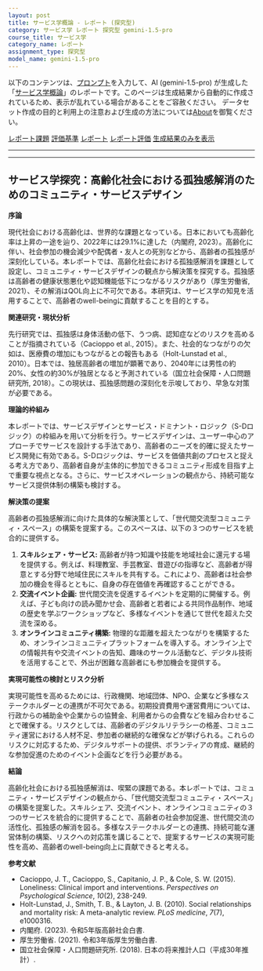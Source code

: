 ```yaml
---
layout: post
title: サービス学概論 - レポート (探究型)
category: サービス学 レポート 探究型 gemini-1.5-pro
course_title: サービス学
category_name: レポート
assignment_type: 探究型
model_name: gemini-1.5-pro
---
```


以下のコンテンツは、[プロンプト](http://127.0.0.1:8000/generated/サービス学/gemini-1.5-pro/prompt_レポート-探究型.md)を入力して、AI (gemini-1.5-pro) が生成した「[サービス学概論](/contents/サービス学/)」のレポートです。このページは生成結果から自動的に作成されているため、表示が乱れている場合があることをご容赦ください。
データセット作成の目的と利用上の注意および生成の方法については[About](/About)を御覧ください。

[レポート課題](../レポート課題-探究型)
[評価基準](../評価基準-探究型)
[レポート](../レポート-探究型)
[レポート評価](../レポート評価-探究型)
[生成結果のみを表示](http://127.0.0.1:8000/generated/サービス学/gemini-1.5-pro/レポート-探究型.md)
  

***
***
  
## サービス学探究：高齢化社会における孤独感解消のためのコミュニティ・サービスデザイン

**序論**

現代社会における高齢化は、世界的な課題となっている。日本においても高齢化率は上昇の一途を辿り、2022年には29.1%に達した（内閣府, 2023）。高齢化に伴い、社会参加の機会減少や配偶者・友人との死別などから、高齢者の孤独感が深刻化している。本レポートでは、高齢化社会における孤独感解消を課題として設定し、コミュニティ・サービスデザインの観点から解決策を探究する。孤独感は高齢者の健康状態悪化や認知機能低下につながるリスクがあり（厚生労働省, 2021）、その解消はQOL向上に不可欠である。本研究は、サービス学の知見を活用することで、高齢者のwell-beingに貢献することを目的とする。

**関連研究・現状分析**

先行研究では、孤独感は身体活動の低下、うつ病、認知症などのリスクを高めることが指摘されている（Cacioppo et al., 2015）。また、社会的なつながりの欠如は、医療費の増加にもつながるとの報告もある（Holt-Lunstad et al., 2010）。日本では、独居高齢者の増加が顕著であり、2040年には男性の約20%、女性の約30%が独居となると予測されている（国立社会保障・人口問題研究所, 2018）。この現状は、孤独感問題の深刻化を示唆しており、早急な対策が必要である。

**理論的枠組み**

本レポートでは、サービスデザインとサービス・ドミナント・ロジック（S-Dロジック）の枠組みを用いて分析を行う。サービスデザインは、ユーザー中心のアプローチでサービスを設計する手法であり、高齢者のニーズを的確に捉えたサービス開発に有効である。S-Dロジックは、サービスを価値共創のプロセスと捉える考え方であり、高齢者自身が主体的に参加できるコミュニティ形成を目指す上で重要な視点となる。さらに、サービスオペレーションの観点から、持続可能なサービス提供体制の構築も検討する。

**解決策の提案**

高齢者の孤独感解消に向けた具体的な解決策として、「世代間交流型コミュニティ・スペース」の構築を提案する。このスペースは、以下の３つのサービスを統合的に提供する。

1. **スキルシェア・サービス:** 高齢者が持つ知識や技能を地域社会に還元する場を提供する。例えば、料理教室、手芸教室、昔遊びの指導など、高齢者が得意とする分野で地域住民にスキルを共有する。これにより、高齢者は社会参加の機会を得るとともに、自身の存在価値を再確認することができる。
2. **交流イベント企画:** 世代間交流を促進するイベントを定期的に開催する。例えば、子ども向けの読み聞かせ会、高齢者と若者による共同作品制作、地域の歴史を学ぶワークショップなど、多様なイベントを通じて世代を超えた交流を深める。
3. **オンラインコミュニティ構築:**  物理的な距離を超えたつながりを構築するため、オンラインコミュニティプラットフォームを導入する。オンライン上での情報共有や交流イベントの告知、趣味のサークル活動など、デジタル技術を活用することで、外出が困難な高齢者にも参加機会を提供する。

**実現可能性の検討とリスク分析**

実現可能性を高めるためには、行政機関、地域団体、NPO、企業など多様なステークホルダーとの連携が不可欠である。初期投資費用や運営費用については、行政からの補助金や企業からの協賛金、利用者からの会費などを組み合わせることで確保する。リスクとしては、高齢者のデジタルリテラシーの格差、コミュニティ運営における人材不足、参加者の継続的な確保などが挙げられる。これらのリスクに対応するため、デジタルサポートの提供、ボランティアの育成、継続的な参加促進のためのイベント企画などを行う必要がある。

**結論**

高齢化社会における孤独感解消は、喫緊の課題である。本レポートでは、コミュニティ・サービスデザインの観点から、「世代間交流型コミュニティ・スペース」の構築を提案した。スキルシェア、交流イベント、オンラインコミュニティの３つのサービスを統合的に提供することで、高齢者の社会参加促進、世代間交流の活性化、孤独感の解消を図る。多様なステークホルダーとの連携、持続可能な運営体制の構築、リスクへの対応策を講じることで、提案するサービスの実現可能性を高め、高齢者のwell-being向上に貢献できると考える。


**参考文献**

* Cacioppo, J. T., Cacioppo, S., Capitanio, J. P., & Cole, S. W. (2015). Loneliness: Clinical import and interventions. *Perspectives on Psychological Science*, *10*(2), 238-249.
* Holt-Lunstad, J., Smith, T. B., & Layton, J. B. (2010). Social relationships and mortality risk: A meta-analytic review. *PLoS medicine*, *7*(7), e1000316.
* 内閣府. (2023). 令和5年版高齢社会白書.
* 厚生労働省. (2021). 令和3年版厚生労働白書.
* 国立社会保障・人口問題研究所. (2018). 日本の将来推計人口（平成30年推計）.
